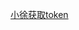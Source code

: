 [小徐获取token](http://localhost:8082/oauth2/oauth/token?username=20001&password=abcdef&grant_type=password&scope=get_user_info&client_id=aiqiyi&client_secret=secret&third=%22%22)